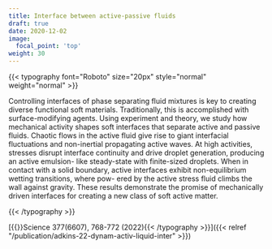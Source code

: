 ```yaml
---
title: Interface between active-passive fluids
draft: true
date: 2020-12-02
image:
  focal_point: 'top'
weight: 30
---
```


{{< typography font="Roboto" size="20px" style="normal" weight="normal" >}}

 Controlling interfaces of phase separating fluid mixtures is key to creating diverse functional soft materials. Traditionally, this is accomplished with surface-modifying agents. Using experiment and theory, we study how mechanical activity shapes soft interfaces that separate active and passive fluids. Chaotic flows in the active fluid give rise to giant interfacial fluctuations and non-inertial propagating active waves. At high activities, stresses disrupt interface continuity and drive droplet generation, producing an active emulsion- like steady-state with finite-sized droplets. When in contact with a solid boundary, active interfaces exhibit non-equilibrium wetting transitions, where pow- ered by the active stress fluid climbs the wall against gravity. These results demonstrate the promise of mechanically driven interfaces for creating a new class of soft active matter.
 
{{< /typography >}}


[{{<typography font="Roboto" size="18px" style="normal" weight="normal" >}}Science 377(6607), 768-772 (2022){{< /typography >}}]({{< relref "/publication/adkins-22-dynam-activ-liquid-inter" >}})

<br />

<!--more-->

